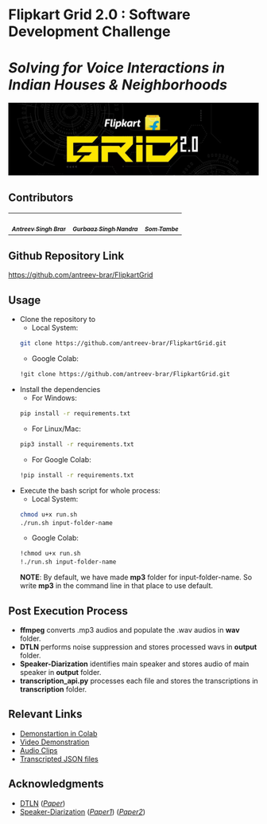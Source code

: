 # Flipkart Grid 2.0 : Software Development Challenge
# *Solving for Voice Interactions in Indian Houses & Neighborhoods*
<img src="assets/flipkart-grid-logo.jpg"></img>

## Contributors

<table>
  <tr>
    <td align="center"><a href="https://github.com/antreev-brar"><img src="https://avatars3.githubusercontent.com/u/57298405?s=460&u=12872e3c1a80847f597ec1cde810f33b75ccbad9&v=4" width="100px;" alt=""/><br /><sub><b><i>Antreev Singh Brar</i></b></sub></a></td>
   <td align="center"><a href="https://github.com/gurbaaz27"><img src="https://avatars0.githubusercontent.com/u/60743677?s=460&u=339e0534f4782ae1d822cf07474ec3c5653a3db5&v=4" width="100px;" alt=""/><br /><sub><b><i>Gurbaaz Singh Nandra</i></b></sub></a></td>
    <td align="center"><a href="https://github.com/SomTambe"><img src="https://avatars3.githubusercontent.com/u/20859602?s=460&u=b5305f8206d736e2e421c3cbb3ee2a5e0c2a0a28&v=4" width="100px;" alt=""/><br /><sub><b><i>Som Tambe</i></b></sub></a></td>
  </tr>
</table>

## Github Repository Link   

https://github.com/antreev-brar/FlipkartGrid

## Usage
* Clone the repository to 
  * Local System:
  ```bash
  git clone https://github.com/antreev-brar/FlipkartGrid.git
  ```
  * Google Colab:
  ```bash
  !git clone https://github.com/antreev-brar/FlipkartGrid.git
  ```
* Install the dependencies
  * For Windows:
  ```bash
  pip install -r requirements.txt
  ```
  * For Linux/Mac:
  ```bash
  pip3 install -r requirements.txt
  ```
  * For Google Colab:
  ```bash
  !pip install -r requirements.txt
  ```
* Execute the bash script for whole process:
  * Local System:
  ```bash
  chmod u+x run.sh
  ./run.sh input-folder-name
  ```
  * Google Colab:
  ```bash
  !chmod u+x run.sh
  !./run.sh input-folder-name
  ```
  **NOTE**: By default, we have made **mp3** folder for input-folder-name. So write **mp3** in the command line in that place to use default.
  
## Post Execution Process
* **ffmpeg** converts .mp3 audios and populate the .wav audios in **wav** folder.
* **DTLN** performs noise suppression and stores processed wavs in **output** folder.
* **Speaker-Diarization** identifies main speaker and stores audio of main speaker in **output** folder.
* **transcription_api.py** processes each file and stores the transcriptions in **transcription** folder.

## Relevant Links
* [Demonstartion in Colab](https://colab.research.google.com/drive/18cd1lg0DKLcm7ePbJ67IEWER89Bp-YR0?usp=sharing)
* [Video Demonstration](#)
* [Audio Clips](https://drive.google.com/drive/folders/1PzCtO1VivCnh-Pa_QnBKvpTWxotJkPTc?usp=sharing)
* [Transcripted JSON files](https://drive.google.com/drive/folders/1UfyjHkWE4rEfm-6cLETjHEBXNVw2n1W6?usp=sharing)

## Acknowledgments
* [DTLN](https://github.com/breizhn/DTLN) ([*Paper*](https://arxiv.org/abs/2005.07551))
* [Speaker-Diarization](https://github.com/taylorlu/Speaker-Diarization) ([*Paper1*](https://arxiv.org/pdf/1902.10107.pdf)) ([*Paper2*](https://arxiv.org/abs/1810.04719))
